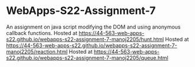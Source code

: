 # WebApps-S22-Assignment-7
An assignment on java script modifying the DOM and using anonymous callback functions.
Hosted at <https://44-563-web-apps-s22.github.io/webapps-s22-assignment-7-manoj2205/hunt.html>
Hosted at <https://44-563-web-apps-s22.github.io/webapps-s22-assignment-7-manoj2205/reaction.html>
Hosted at <https://44-563-web-apps-s22.github.io/webapps-s22-assignment-7-manoj2205/queue.html>